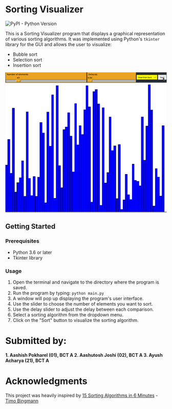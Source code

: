 # Sorting Visualizer
![PyPI - Python Version](https://img.shields.io/pypi/pyversions/tk)

This is a Sorting Visualizer program that displays a graphical representation of various sorting algorithms. It was implemented using Python's `tkinter` library for the GUI and allows the user to visualize: 
- Bubble sort
- Selection sort
- Insertion sort

![Sorting gif](./Assets/Sorting.gif)

## Getting Started

### Prerequisites
- Python 3.6 or later
- Tkinter library

### Usage

1. Open the terminal and navigate to the directory where the program is saved.
2. Run the program by typing:
`python main.py`
3. A window will pop up displaying the program's user interface.
4. Use the slider to choose the number of elements you want to sort.
5. Use the delay slider to adjust the delay between each comparison.
6. Select a sorting algorithm from the dropdown menu.
7. Click on the "Sort" button to visualize the sorting algorithm.

# Submitted by:
<strong>1. Aashish Pokharel (01), BCT A </strong>
<strong>2. Aashutosh Joshi (02), BCT A </strong>
<strong>3. Ayush Acharya (21), BCT A </strong>

# Acknowledgments
This project was heavily inspired by [15 Sorting Algorithms in 6 Minutes](https://youtu.be/kPRA0W1kECg) - [Timo Bingmann](https://www.youtube.com/@TimoBingmann)
